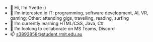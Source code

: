 - 👋 Hi, I’m Yvette :)
- 👀 I’m interested in IT: programming, software development, AI, VR, gaming; Other: attending gigs, travelling, reading, surfing
- 🌱 I’m currently learning HTML/CSS, Java, C# 
- 💞️ I’m looking to collaborate on MS Teams, Discord
- 📫 s3893858@student.rmit.edu.au

<!---
vet7/vet7 is a ✨ special ✨ repository because its `README.md` (this file) appears on your GitHub profile.
You can click the Preview link to take a look at your changes.
--->
